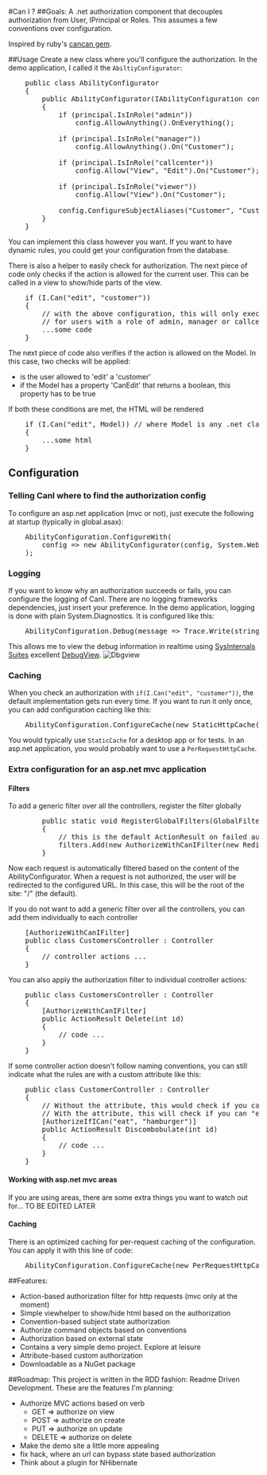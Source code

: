 #Can I ?
##Goals:
A .net authorization component that decouples authorization from User, IPrincipal or Roles. 
This assumes a few conventions over configuration.

Inspired by ruby's [cancan gem](https://github.com/ryanb/cancan).

##Usage
Create a new class where you'll configure the authorization. In the demo application, I called it the ```AbiltiyConfigurator```:
<pre lang='csharp'>
    public class AbilityConfigurator
    {
        public AbilityConfigurator(IAbilityConfiguration config, IPrincipal principal)
        {
            if (principal.IsInRole("admin"))
                config.AllowAnything().OnEverything();

            if (principal.IsInRole("manager"))
                config.AllowAnything().On("Customer");

            if (principal.IsInRole("callcenter"))
                config.Allow("View", "Edit").On("Customer");

            if (principal.IsInRole("viewer"))
                config.Allow("View").On("Customer");

            config.ConfigureSubjectAliases("Customer", "Customers");
        }
    }
</pre>
You can implement this class however you want. If you want to have dynamic rules, you could get your configuration from the database.

There is also a helper to easily check for authorization. The next piece of code only checks if the action is allowed for the current user. This can be called in a view to show/hide parts of the view.
<pre lang='csharp'>
	if (I.Can("edit", "customer"))
	{
		// with the above configuration, this will only execute
		// for users with a role of admin, manager or callcenter
		...some code
	}
</pre>

The next piece of code also verifies if the action is allowed on the Model. In this case, two checks will be applied:
- is the user allowed to 'edit' a 'customer'
- if the Model has a property 'CanEdit' that returns a boolean, this property has to be true

If both these conditions are met, the HTML will be rendered
<pre lang='csharp'>
	if (I.Can("edit", Model)) // where Model is any .net class
	{
		...some html
	}
</pre>

## Configuration
### Telling CanI where to find the authorization config
To configure an asp.net application (mvc or not), just execute the following at startup (typically in global.asax):
<pre lang='csharp'>
	AbilityConfiguration.ConfigureWith(
		config => new AbilityConfigurator(config, System.Web.HttpContext.Current.User)
	);
</pre>

### Logging
If you want to know why an authorization succeeds or fails, you can configure the logging of CanI. There are no logging frameworks dependencies, just insert your preference. In the demo application, logging is done with plain System.Diagnostics. It is configured like this:
<pre lang='csharp'>
    AbilityConfiguration.Debug(message => Trace.Write(string.Format("Authorization: {0}", message))).Verbose();
</pre>
This allows me to view the debug information in realtime using [SysInternals Suites](http://technet.microsoft.com/en-us/sysinternals/bb842062.aspx) excellent [DebugView](http://technet.microsoft.com/en-us/sysinternals/bb896647). ![Dbgview](https://raw.githubusercontent.com/michelgrootjans/CanI/master/img/DebugInformation.png)

### Caching
When you check an authorization with ```if(I.Can("edit", "customer"))```, the default implementation gets run every time. If you want to run it only once, you can add configuration caching like this:
<pre lang='csharp'>
    AbilityConfiguration.ConfigureCache(new StaticHttpCache());
</pre>
You would typically use ```StaticCache``` for a desktop app or for tests. In an asp.net application, you would probably want to use a ```PerRequestHttpCache```.

### Extra configuration for an asp.net mvc application
#### Filters
To add a generic filter over all the controllers, register the filter globally
<pre lang='csharp'>
        public static void RegisterGlobalFilters(GlobalFilterCollection filters)
        {
			// this is the default ActionResult on failed authorization
            filters.Add(new AuthorizeWithCanIFilter(new RedirectResult("/")));
        }
</pre>
Now each request is automatically filtered based on the content of the AbilityConfigurator. When a request is not authorized, the user will be redirected to the configured URL. In this case, this will be the root of the site: "/" (the default).

If you do not want to add a generic filter over all the controllers, you can add them individually to each controller
<pre lang='csharp'>
    [AuthorizeWithCanIFilter]
    public class CustomersController : Controller
    {
		// controller actions ...
	}
</pre>

You can also apply the authorization filter to individual controller actions:
<pre lang='csharp'>
    public class CustomersController : Controller
    {
        [AuthorizeWithCanIFilter]
        public ActionResult Delete(int id)
        {
			// code ...
        }
	}
</pre>

If some controller action doesn't follow naming conventions, you can still indicate what the rules are with a custom attribute like this:
<pre lang='csharp'>
    public class CustomerController : Controller
    {
		// Without the attribute, this would check if you can "discombobulate" a "customer"
		// With the attribute, this will check if you can "eat" a "hamburger"
        [AuthorizeIfICan("eat", "hamburger")] 
        public ActionResult Discombobulate(int id)
        {
			// code ...
        }
	}
</pre>

#### Working with asp.net mvc areas
If you are using areas, there are some extra things you want to watch out for...
TO BE EDITED LATER

#### Caching
There is an optimized caching for per-request caching of the configuration. You can apply it with this line of code:
<pre lang='csharp'>
    AbilityConfiguration.ConfigureCache(new PerRequestHttpCache());
</pre>


##Features:
- Action-based authorization filter for http requests (mvc only at the moment)
- Simple viewhelper to show/hide html based on the authorization
- Convention-based subject state authorization
- Authorize command objects based on conventions
- Authorization based on external state
- Contains a very simple demo project. Explore at leisure
- Attribute-based custom authorization
- Downloadable as a NuGet package

##Roadmap:
This project is written in the RDD fashion: Readme Driven Development. These are the features I'm planning:

- Authorize MVC actions based on verb
  - GET => authorize on view
  - POST => authorize on create
  - PUT => authorize on update
  - DELETE => authorize on delete
- Make the demo site a little more appealing
- fix hack, where an url can bypass state based authorization
- Think about a plugin for NHibernate

